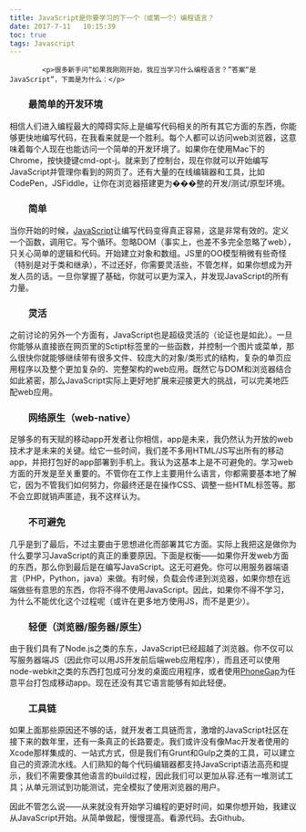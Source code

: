 ```yaml
---
title: JavaScript是你要学习的下一个（或第一个）编程语言？
date: 2017-7-11   10:15:39
toc: true
tags: Javascript
---
```


			<p>很多新手问“如果我刚刚开始，我应当学习什么编程语言？”答案“是JavaScript”，下面是为什么：</p>
<h3>　　最简单的开发环境</h3>
<p>相信人们进入编程最大的障碍实际上是编写代码相关的所有其它方面的东西，你能够更快地编写代码，在我看来就是一个胜利。每个人都可以访问web浏览器，这意味着每个人现在也能访问一个简单的开发环境了。如果你在使用Mac下的Chrome，按快捷键cmd-opt-j。就来到了控制台，现在你就可以开始编写JavaScript并管理你看到的网页了。还有大量的在线编辑器和工具，比如CodePen，JSFiddle，让你在浏览器搭建更为���整的开发/测试/原型环境。</p>
<h3>　　简单</h3>
<p>当你开始的时候，<a title="javascript" href="http://www.webqianduan.cn/100.html">JavaScript</a>让编写代码变得真正容易，这是非常有效的。定义一个函数，调用它。写个循环。忽略DOM（事实上，也差不多完全忽略了web），只关心简单的逻辑和代码。开始建立对象和数组。JS里的OO模型稍微有些奇怪（特别是对于类和继承），不过还好，你需要灵活些，不管怎样，如果你想成为开发人员的话。一旦你掌握了基础，你就可以更为深入，并发现JavaScript的所有力量。</p>
<h3>　　灵活</h3>
<p>之前讨论的另外一个方面有，JavaScript也是超级灵活的（论证也是如此）。一旦你能够从直接嵌在网页里的Sctipt标签里的一些函数，并控制一个图片或菜单，那么很快你就能够继续带有很多文件、较庞大的对象/类形式的结构，复杂的单页应用程序以及整个更加复杂的、完整架构的web应用。既然它与DOM和浏览器结合如此紧密，那么JavaScript实际上更好地扩展来迎接更大的挑战，可以完美地匹配web应用。</p>
<h3>　　网络原生（web-native）</h3>
<p>足够多的有天赋的移动app开发者让你相信，app是未来，我仍然认为开放的web技术才是未来的关键。给它一些时间，我们差不多用HTML/JS写出所有的移动app，并把打包好的app部署到手机上。我认为这基本上是不可避免的。学习web方面的开发是至关重要的。不管你在工作上主要用什么语言，你都需要基本地了解它，因为不管我们如何努力，你最终还是在操作CSS、调整一些HTML标签等。那不会立即就销声匿迹，我不这样认为。</p>
<h3>　　不可避免</h3>
<p>几乎是到了最后，不过主要由于思想进化而部署其它方面。实际上我把这是做你为什么要学习JavaScript的真正的重要原因。下面是权衡——如果你开发web方面的东西，那么你到最后是在编写JavaScript。这无可避免。你可以用服务器端语言（PHP，Python，java）来做。有时候，负载会传递到浏览器，如果你想在远端做些有意思的东西，你将不得不使用JavaScript。因此，如果你不得不学习，为什么不能优化这个过程呢（或许在更多地方使用JS，而不是更少）。</p>
<h3>　　轻便（浏览器/服务器/原生）</h3>
<p>由于我们具有了Node.js之类的东东，JavaScript已经超越了浏览器。你不仅可以写服务器端JS（因此你可以用JS开发前后端web应用程序），而且还可以使用node-webkit之类的东西打包成可分发的桌面应用程序，或者使用<a title="phonegap" href="http://www.webqianduan.cn/109.html">PhoneGap</a>为任意平台打包成移动app。现在还没有其它语言能够有如此轻便。</p>
<h3>　　工具链</h3>
<p>如果上面那些原因还不够的话，就开发者工具链而言，激增的JavaScript社区在接下来的数年里，还有一条真正的长路要走。我们或许没有像Mac开发者使用的Xcode那样集成的、一站式方式，但是我们有Grunt和Gulp之类的工具，可以建立自己的资源流水线。人们熟知的每个代码编辑器都支持JavaScript语法高亮和提示，我们不需要像其他语言的build过程，因此我们可以更加从容.还有一堆测试工具；从单元测试到功能测试，完全模拟了使用浏览器的用户。</p>
<p>因此不管怎么说——从来就没有开始学习编程的更好时间，如果你想开始，我建议从JavaScript开始。从简单做起，慢慢提高。看源代码。去Github。</p>
		